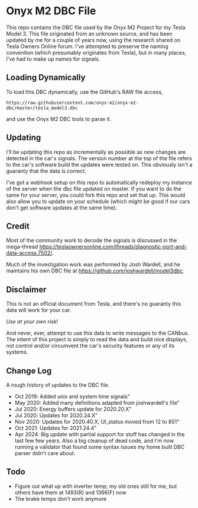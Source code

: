 # Onyx M2 DBC File

This repo contains the DBC file used by the Onyx M2 Project for my Tesla Model 3. This
file originated from an unknown source, and has been updated by me for a couple of years
now, using the research shared on Tesla Owners Online forum. I've attempted to preserve
the naming convention (which presumably originates from Tesla), but in many places, I've
had to make up names for signals.

## Loading Dynamically

To load this DBC dynamically, use the GitHub's RAW file access,

`https://raw.githubusercontent.com/onyx-m2/onyx-m2-dbc/master/tesla_model3.dbc`

and use the Onyx M2 DBC tools to parse it.

## Updating

I'll be updating this repo as incrementally as possible as new changes are detected
in the car's signals. The version number at the top of the file refers to the car's
software build the updates were tested on. This obviously isn't a guaranty that the
data is correct.

I've got a webhook setup on this repo to automatically redeploy my instance of the
server when the dbc file updated on master. If you want to do the same for your
server, you could fork this repo and set that up. This would also allow you to update
on your schedule (which might be good if our cars don't get software updates at the
same time).

## Credit

Most of the community work to decode the signals is discussed in the mega-thread
https://teslaownersonline.com/threads/diagnostic-port-and-data-access.7502/.

Much of the investigation work was performed by Josh Wardell, and he maintains his
own DBC file at https://github.com/joshwardell/model3dbc.

## Disclaimer

This is not an official document from Tesla, and there's no guaranty this data will
work for your car.

_Use at your own risk!_

And never, ever, attempt to use this data to write messages to the CANbus. The intent
of this project is simply to read the data and build nice displays, not control and/or
circumvent the car's security features or any of its systems.

## Change Log

A rough history of updates to the DBC file.

- Oct 2019: Added unix and system time signals"
- May 2020: Added many definitions adapted from joshwardell's file"
- Jul 2020: Energy buffers update for 2020.20.X"
- Jul 2020: Updates for 2020.24.X"
- Nov 2020: Updates for 2020.40.X, UI_status moved from 12 to 851"
- Oct 2021: Updates for 2021.24.4"
- Apr 2024: Big update with partial support for stuff has changed in the last few
  few years. Also a big cleanup of dead code, and I'm now running a validator that
  found some syntax issues my home built DBC parser didn't care about.

## Todo

- Figure out what up with inverter temp; my old ones still for me, but others have them at 1493(R) and 1366(F) now
- The brake temps don't work anymore

